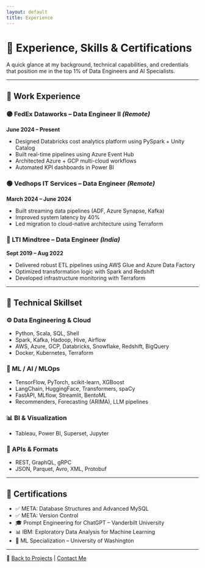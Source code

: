 ```yaml
---
layout: default
title: Experience
---
```


# 💼 Experience, Skills & Certifications

A quick glance at my background, technical capabilities, and credentials that position me in the top 1% of Data Engineers and AI Specialists.

---

## 💼 Work Experience

### 🟣 FedEx Dataworks – Data Engineer II *(Remote)*  
**June 2024 – Present**  
- Designed Databricks cost analytics platform using PySpark + Unity Catalog  
- Built real-time pipelines using Azure Event Hub  
- Architected Azure + GCP multi-cloud workflows  
- Automated KPI dashboards in Power BI

### 🟢 Vedhops IT Services – Data Engineer *(Remote)*  
**March 2024 – June 2024**  
- Built streaming data pipelines (ADF, Azure Synapse, Kafka)  
- Improved system latency by 40%  
- Led migration to cloud-native architecture using Terraform

### 🔵 LTI Mindtree – Data Engineer *(India)*  
**Sept 2019 – Aug 2022**  
- Delivered robust ETL pipelines using AWS Glue and Azure Data Factory  
- Optimized transformation logic with Spark and Redshift  
- Developed infrastructure monitoring with Terraform

---

## 🧠 Technical Skillset

### ⚙️ Data Engineering & Cloud  
- Python, Scala, SQL, Shell  
- Spark, Kafka, Hadoop, Hive, Airflow  
- AWS, Azure, GCP, Databricks, Snowflake, Redshift, BigQuery  
- Docker, Kubernetes, Terraform  

### 🤖 ML / AI / MLOps  
- TensorFlow, PyTorch, scikit-learn, XGBoost  
- LangChain, HuggingFace, Transformers, spaCy  
- FastAPI, MLflow, Streamlit, BentoML  
- Recommenders, Forecasting (ARIMA), LLM pipelines  

### 📊 BI & Visualization  
- Tableau, Power BI, Superset, Jupyter  

### 📡 APIs & Formats  
- REST, GraphQL, gRPC  
- JSON, Parquet, Avro, XML, Protobuf  

---

## 📜 Certifications

- ✅ META: Database Structures and Advanced MySQL  
- ✅ META: Version Control  
- 🎓 Prompt Engineering for ChatGPT – Vanderbilt University  
- 📊 IBM: Exploratory Data Analysis for Machine Learning  
- 🤖 ML Specialization – University of Washington  

---

🔗 [Back to Projects](projects.md) | [Contact Me](contact.md)
